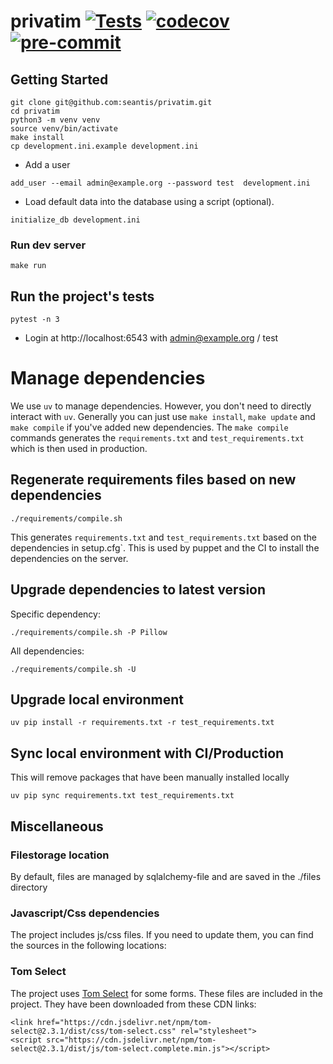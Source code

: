 privatim [![Tests](https://github.com/seantis/privatim/actions/workflows/tests.yml/badge.svg)](https://github.com/seantis/privatim/actions/workflows/tests.yml) [![codecov](https://codecov.io/gh/seantis/privatim/graph/badge.svg?token=JQHTKXDVMJ)](https://codecov.io/gh/seantis/privatim) [![pre-commit](https://img.shields.io/badge/pre--commit-enabled-brightgreen?logo=pre-commit&logoColor=white)](https://github.com/pre-commit/pre-commit)
===============

Getting Started
---------------

```
git clone git@github.com:seantis/privatim.git
cd privatim
python3 -m venv venv
source venv/bin/activate
make install
cp development.ini.example development.ini
```

- Add a user

```
add_user --email admin@example.org --password test  development.ini
```

- Load default data into the database using a script (optional).

```
initialize_db development.ini
```

### Run dev server

```
make run
```


## Run the project's tests

```
pytest -n 3
```


- Login at http://localhost:6543 with admin@example.org / test


# Manage dependencies

We use `uv` to manage dependencies. However, you don't need to directly interact with `uv`. Generally you can just use `make install`, `make update` and `make compile` if you've added new dependencies. The `make compile` commands generates the `requirements.txt` and `test_requirements.txt` which is then used in production.


## Regenerate requirements files based on new dependencies

    ./requirements/compile.sh

This generates `requirements.txt` and `test_requirements.txt` based on the dependencies in setup.cfg`.
This is used by puppet and the CI to install the dependencies on the server.

## Upgrade dependencies to latest version

Specific dependency:

    ./requirements/compile.sh -P Pillow

All dependencies:

    ./requirements/compile.sh -U

## Upgrade local environment

    uv pip install -r requirements.txt -r test_requirements.txt

## Sync local environment with CI/Production

This will remove packages that have been manually installed locally

    uv pip sync requirements.txt test_requirements.txt



## Miscellaneous

###  Filestorage location
By default, files are managed by sqlalchemy-file and are saved in the ./files directory

### Javascript/Css dependencies

The project includes js/css files.
If you need to update them, you can find the sources in the following locations:

###  Tom Select
The project uses [Tom Select](https://github.com/orchidjs/tom-select) for some forms.
These files are included in the project. They have been downloaded from these CDN links:
```
<link href="https://cdn.jsdelivr.net/npm/tom-select@2.3.1/dist/css/tom-select.css" rel="stylesheet">
<script src="https://cdn.jsdelivr.net/npm/tom-select@2.3.1/dist/js/tom-select.complete.min.js"></script>
```
